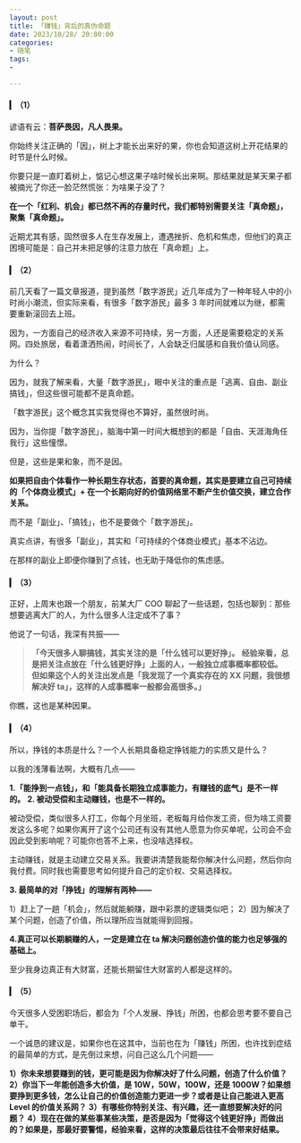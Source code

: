 ```yaml
---
layout: post
title: 「赚钱」背后的真伪命题
date: 2023/10/28/ 20:00:00
categories:
- 随笔
tags:
-

---
```


#### ▎（1）

谚语有云：**菩萨畏因，凡人畏果。**

你始终关注正确的「因」，树上才能长出来好的果，你也会知道这树上开花结果的时节是什么时候。

你要只是一直盯着树上，惦记心想这果子啥时候长出来啊。那结果就是某天果子都被摘光了你还一脸茫然慌张：为啥果子没了？

**在一个「红利、机会」都已然不再的存量时代，我们都特别需要关注「真命题」，聚集「真命题」。**

近期尤其有感，固然很多人在生存发展上，遭遇挫折、危机和焦虑，但他们的真正困境可能是：自己并未把足够的注意力放在「真命题」上。

#### ▎（2）

前几天看了一篇文章报道，提到虽然「数字游民」近几年成为了一种年轻人中的小时尚小潮流，但实际来看，有很多「数字游民」最多 3 年时间就难以为继，都需要重新滚回去上班。

因为，一方面自己的经济收入来源不可持续，另一方面，人还是需要稳定的关系网。四处旅居，看着潇洒热闹，时间长了，人会缺乏归属感和自我价值认同感。

为什么？

因为，就我了解来看，大量「数字游民」，眼中关注的重点是「逃离、自由、副业搞钱」，但这些很可能都不是真命题。

「数字游民」这个概念其实我觉得也不算好，虽然很时尚。

因为，当你提「数字游民」，脑海中第一时间大概想到的都是「自由、天涯海角任我行」这些憧憬。

但是，这些是果和象，而不是因。

**如果把自由个体看作一种长期生存状态，首要的真命题，其实是要建立自己可持续的「个体商业模式」+ 在一个长期向好的价值网络里不断产生价值交换，建立合作关系。**

而不是「副业」、「搞钱」，也不是要做个「数字游民」。

真实点讲，有很多「副业」，其实和「可持续的个体商业模式」基本不沾边。

在那样的副业上即便你赚到了点钱，也无助于降低你的焦虑感。

#### ▎（3）

正好，上周末也跟一个朋友，前某大厂 COO 聊起了一些话题，包括也聊到：那些想要逃离大厂的人，为什么很多人注定成不了事？

他说了一句话，我深有共振——

> **「今天很多人聊搞钱，其实关注的是「什么钱可以更好挣」。**
> **经验来看，总是把关注点放在「什么钱更好挣」上面的人，一般独立成事概率都较低。**
> **但如果这个人的关注出发点是「我发现了一个真实存在的 XX 问题，我很想解决好 ta」，这样的人成事概率一般都会高很多。」**

你瞧，这也是某种因果。

#### ▎（4）

所以，挣钱的本质是什么？一个人长期具备稳定挣钱能力的实质又是什么？

以我的浅薄看法啊，大概有几点——

**1\.「能挣到一点钱」，和「能具备长期独立成事能力，有赚钱的底气」是不一样的。**
**2\. 被动受偿和主动赚钱，也是不一样的。**

被动受偿，类似很多人打工，你每个月坐班，老板每月给你发工资，但为啥工资要发这么多呢？如果你离开了这个公司还有没有其他人愿意为你买单呢，公司会不会因此受到影响呢？可能你也答不上来，也没啥选择权。

主动赚钱，就是主动建立交易关系。我要讲清楚我能帮你解决什么问题，然后你向我付费。同时我也需要思考如何提升自己的定价权、交易选择权。

**3\. 最简单的对「挣钱」的理解有两种——**

1）赶上了一趟「机会」，然后就能躺赚，跟中彩票的逻辑类似吧；
2）因为解决了某个问题，创造了价值，所以理所应当就能得到回报。

**4\.真正可以长期躺赚的人，一定是建立在 ta 解决问题创造价值的能力也足够强的基础上。**

至少我身边真正有大财富，还能长期留住大财富的人都是这样的。

#### ▎（5）

今天很多人受困职场后，都会为「个人发展、挣钱」所困，也都会思考要不要自己单干。

一个诚恳的建议是，如果你也在这其中，当前也在为「赚钱」所困，也许找到症结的最简单的方式，是先倒过来想，问自己这么几个问题——

**1）你未来想要赚到的钱，更可能是因为你解决好了什么问题，创造了什么价值？**
**2）你当下一年能创造多大价值，是 10W，50W，100W，还是 1000W？如果想要挣到更多钱，怎么让自己的价值创造能力更进一步？或者是让自己能进入更高 Level 的价值关系网？**
**3）有哪些你特别关注、有兴趣，还一直想要解决好的问题？**
**4）现在在做的某些事某些决策，是否是因为「觉得这个钱更好挣」而做出的？如果是，那最好要警惕，经验来看，这样的决策最后往往不会带来好结果。**
